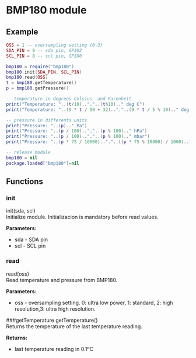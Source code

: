 # BMP180 module

## Example  
```lua
OSS = 1 -- oversampling setting (0-3)
SDA_PIN = 9 -- sda pin, GPIO2
SCL_PIN = 8 -- scl pin, GPIO0

bmp180 = require("bmp180")
bmp180.init(SDA_PIN, SCL_PIN)
bmp180.read(OSS)
t = bmp180.getTemperature()
p = bmp180.getPressure()

-- temperature in degrees Celsius  and Farenheit
print("Temperature: "..(t/10).."."..(t%10).." deg C")
print("Temperature: "..(9 * t / 50 + 32).."."..(9 * t / 5 % 10).." deg F")

-- pressure in differents units
print("Pressure: "..(p).." Pa")
print("Pressure: "..(p / 100).."."..(p % 100).." hPa")
print("Pressure: "..(p / 100).."."..(p % 100).." mbar")
print("Pressure: "..(p * 75 / 10000).."."..((p * 75 % 10000) / 1000).." mmHg")

-- release module
bmp180 = nil
package.loaded["bmp180"]=nil
```
## Functions
### init
init(sda, scl)  
Initialize module. Initializacion is mandatory before read values.

**Parameters:**

* sda - SDA pin  
* scl - SCL pin

### read
read(oss)  
Read temperature and pressure from BMP180.

**Parameters:**  
* oss - oversampling setting. 0: ultra low power, 1: standard, 2: high resolution,3: ultra high resolution.

###getTemperature
getTemperature()  
Returns the temperature of the last temperature reading.

**Returns:**  
* last temperature reading in 0.1ºC
